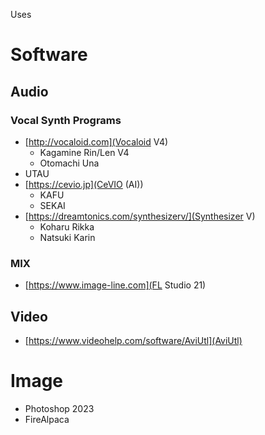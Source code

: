 Uses

# Software
## Audio
### Vocal Synth Programs
- [http://vocaloid.com](Vocaloid V4)
  - Kagamine Rin/Len V4
  - Otomachi Una
- UTAU
- [https://cevio.jp](CeVIO (AI))
  - KAFU
  - SEKAI
- [https://dreamtonics.com/synthesizerv/](Synthesizer V)
  - Koharu Rikka
  - Natsuki Karin

### MIX
- [https://www.image-line.com](FL Studio 21)

## Video
- [https://www.videohelp.com/software/AviUtl](AviUtl)

# Image
- Photoshop 2023
- FireAlpaca
